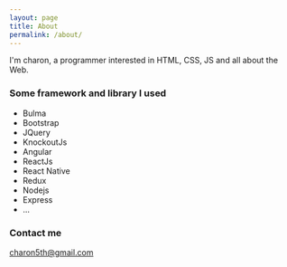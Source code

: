 ```yaml
---
layout: page
title: About
permalink: /about/
---
```


I'm charon, a programmer interested in HTML, CSS, JS and all about the Web.

### Some framework and library I used
- Bulma
- Bootstrap
- JQuery
- KnockoutJs
- Angular
- ReactJs
- React Native
- Redux
- Nodejs
- Express
- ...

### Contact me

[charon5th@gmail.com](mailto:charon5th@gmail.com)